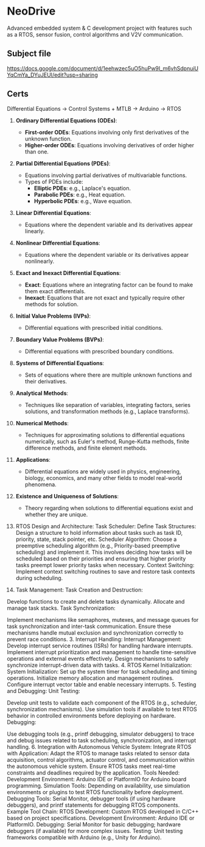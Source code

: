 # NeoDrive
Advanced embedded system &amp; C development project with features such as a RTOS, sensor fusion, control algorithms and V2V communication.

## Subject file
https://docs.google.com/document/d/1eehwzec5uO5huPw9I_m6vhSdpnuiUYqCmYa_DYuJEUI/edit?usp=sharing

## Certs
Differential Equations -> Control Systems + MTLB -> Arduino -> RTOS

1. **Ordinary Differential Equations (ODEs)**:
   - **First-order ODEs**: Equations involving only first derivatives of the unknown function.
   - **Higher-order ODEs**: Equations involving derivatives of order higher than one.

2. **Partial Differential Equations (PDEs)**:
   - Equations involving partial derivatives of multivariable functions.
   - Types of PDEs include: 
     - **Elliptic PDEs**: e.g., Laplace's equation.
     - **Parabolic PDEs**: e.g., Heat equation.
     - **Hyperbolic PDEs**: e.g., Wave equation.

3. **Linear Differential Equations**:
   - Equations where the dependent variable and its derivatives appear linearly.

4. **Nonlinear Differential Equations**:
   - Equations where the dependent variable or its derivatives appear nonlinearly.

5. **Exact and Inexact Differential Equations**:
   - **Exact**: Equations where an integrating factor can be found to make them exact differentials.
   - **Inexact**: Equations that are not exact and typically require other methods for solution.

6. **Initial Value Problems (IVPs)**:
   - Differential equations with prescribed initial conditions.

7. **Boundary Value Problems (BVPs)**:
   - Differential equations with prescribed boundary conditions.

8. **Systems of Differential Equations**:
   - Sets of equations where there are multiple unknown functions and their derivatives.

9. **Analytical Methods**:
   - Techniques like separation of variables, integrating factors, series solutions, and transformation methods (e.g., Laplace transforms).

10. **Numerical Methods**:
    - Techniques for approximating solutions to differential equations numerically, such as Euler's method, Runge-Kutta methods, finite difference methods, and finite element methods.

11. **Applications**:
    - Differential equations are widely used in physics, engineering, biology, economics, and many other fields to model real-world phenomena.

12. **Existence and Uniqueness of Solutions**:
    - Theory regarding when solutions to differential equations exist and whether they are unique.


1. RTOS Design and Architecture:
Task Scheduler:
Define Task Structures: Design a structure to hold information about tasks such as task ID, priority, state, stack pointer, etc.
Scheduler Algorithm: Choose a preemptive scheduling algorithm (e.g., Priority-based preemptive scheduling) and implement it. This involves deciding how tasks will be scheduled based on their priorities and ensuring that higher priority tasks preempt lower priority tasks when necessary.
Context Switching: Implement context switching routines to save and restore task contexts during scheduling.
2. Task Management:
Task Creation and Destruction:

Develop functions to create and delete tasks dynamically.
Allocate and manage task stacks.
Task Synchronization:

Implement mechanisms like semaphores, mutexes, and message queues for task synchronization and inter-task communication.
Ensure these mechanisms handle mutual exclusion and synchronization correctly to prevent race conditions.
3. Interrupt Handling:
Interrupt Management:
Develop interrupt service routines (ISRs) for handling hardware interrupts.
Implement interrupt prioritization and management to handle time-sensitive operations and external events effectively.
Design mechanisms to safely synchronize interrupt-driven data with tasks.
4. RTOS Kernel Initialization:
System Initialization:
Set up the system timer for task scheduling and timing operations.
Initialize memory allocation and management routines.
Configure interrupt vector table and enable necessary interrupts.
5. Testing and Debugging:
Unit Testing:

Develop unit tests to validate each component of the RTOS (e.g., scheduler, synchronization mechanisms).
Use simulation tools if available to test RTOS behavior in controlled environments before deploying on hardware.
Debugging:

Use debugging tools (e.g., printf debugging, simulator debuggers) to trace and debug issues related to task scheduling, synchronization, and interrupt handling.
6. Integration with Autonomous Vehicle System:
Integrate RTOS with Application:
Adapt the RTOS to manage tasks related to sensor data acquisition, control algorithms, actuator control, and communication within the autonomous vehicle system.
Ensure RTOS tasks meet real-time constraints and deadlines required by the application.
Tools Needed:
Development Environment: Arduino IDE or PlatformIO for Arduino board programming.
Simulation Tools: Depending on availability, use simulation environments or plugins to test RTOS functionality before deployment.
Debugging Tools: Serial Monitor, debugger tools (if using hardware debuggers), and printf statements for debugging RTOS components.
Example Tool Chain:
RTOS Development: Custom RTOS developed in C/C++ based on project specifications.
Development Environment: Arduino IDE or PlatformIO.
Debugging: Serial Monitor for basic debugging; hardware debuggers (if available) for more complex issues.
Testing: Unit testing frameworks compatible with Arduino (e.g., Unity for Arduino).

